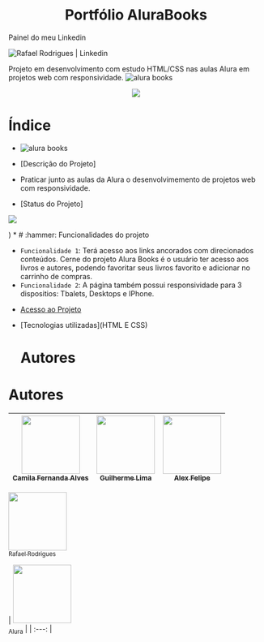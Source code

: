 <h1 align="center">Portfólio AluraBooks</h1>

Painel do meu Linkedin

![Rafael Rodrigues | Linkedin](https://github.com/rafaelunderscorerdrigs/Alura_Books_Portf-lio/assets/130865143/0567c20e-e6d9-4093-b1c3-72a24e66080c)

Projeto em desenvolvimento com estudo HTML/CSS nas aulas Alura em projetos web com responsividade.
![alura books](https://github.com/rafaelunderscorerdrigs/Alura_Books_Portf-lio/assets/130865143/0119ac05-ff5b-41c0-83f3-5a021d545700)
<p align="center">
<img loading="lazy" src="http://img.shields.io/static/v1?label=STATUS&message=EM%20DESENVOLVIMENTO&color=GREEN&style=for-the-badge"/>
</p>

# Índice 

* ![alura books](https://github.com/rafaelunderscorerdrigs/Alura_Books_Portf-lio/assets/130865143/1679092c-bc2e-4fca-994d-4258f730d581)


* [Descrição do Projeto]
* Praticar junto as aulas da Alura o desenvolvimemento de projetos web com responsividade.
* [Status do Projeto]<p align="center">
<img loading="lazy" src="http://img.shields.io/static/v1?label=STATUS&message=EM%20DESENVOLVIMENTO&color=GREEN&style=for-the-badge"/>
</p>)
* # :hammer: Funcionalidades do projeto

- `Funcionalidade 1`: Terá acesso aos links ancorados com direcionados conteúdos. Cerne do projeto Alura Books é o usuário ter acesso aos livros e autores, podendo favoritar seus livros favorito e adicionar no carrinho de compras.
- `Funcionalidade 2`: A página também possui responsividade para 3 dispositios: Tbalets, Desktops e IPhone.
* [Acesso ao Projeto](https://rafaelunderscorerdrigs.github.io/Alura_Books_Portf-lio/)
* [Tecnologias utilizadas](HTML E CSS)

  # Autores


# Autores

| [<img loading="lazy" src="" width=115><br><sub>Camila Fernanda Alves</sub>](https://github.com/camilafernanda) |  [<img loading="lazy" src="https://avatars.githubusercontent.com/u/30351153?v=4" width=115><br><sub>Guilherme Lima</sub>](https://github.com/guilhermeonrails) |  [<img loading="lazy" src="https://avatars.githubusercontent.com/u/8989346?v=4" width=115><br><sub>Alex Felipe</sub>](https://github.com/alexfelipe) |
| :---: | :---: | :---: |











  
[<img loading="lazy" src="https://github.com/rafaelunderscorerdrigs/Alura_Books_Portf-lio/assets/130865143/0a33a0d6-1dbc-441e-9d77-1b5d9ed11103"
 width=115><br><sub>Rafael Rodrigues</sub>](https://github.com/rafaelunderscorerdrigs/) 

| [<img loading="lazy" src="https://github.com/rafaelunderscorerdrigs/Alura_Books_Portf-lio/assets/130865143/080a578f-0882-4af5-bc88-81e81d49c9c8"
 width=115><br><sub>Alura</sub>](https://www.alura.com.br) |
 | :---: |







